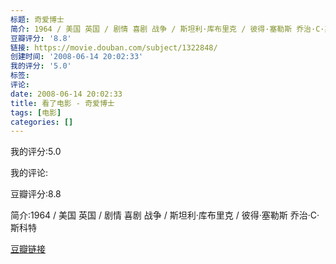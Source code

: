 ```yaml
---
标题: 奇爱博士
简介: 1964 / 美国 英国 / 剧情 喜剧 战争 / 斯坦利·库布里克 / 彼得·塞勒斯 乔治·C·斯科特
豆瓣评分: '8.8'
链接: https://movie.douban.com/subject/1322848/
创建时间: '2008-06-14 20:02:33'
我的评分: '5.0'
标签:
评论:
date: 2008-06-14 20:02:33
title: 看了电影 - 奇爱博士
tags: [电影]
categories: []
---
```


我的评分:5.0

我的评论:

豆瓣评分:8.8

简介:1964 / 美国 英国 / 剧情 喜剧 战争 / 斯坦利·库布里克 / 彼得·塞勒斯 乔治·C·斯科特

[豆瓣链接](https://movie.douban.com/subject/1322848/)

